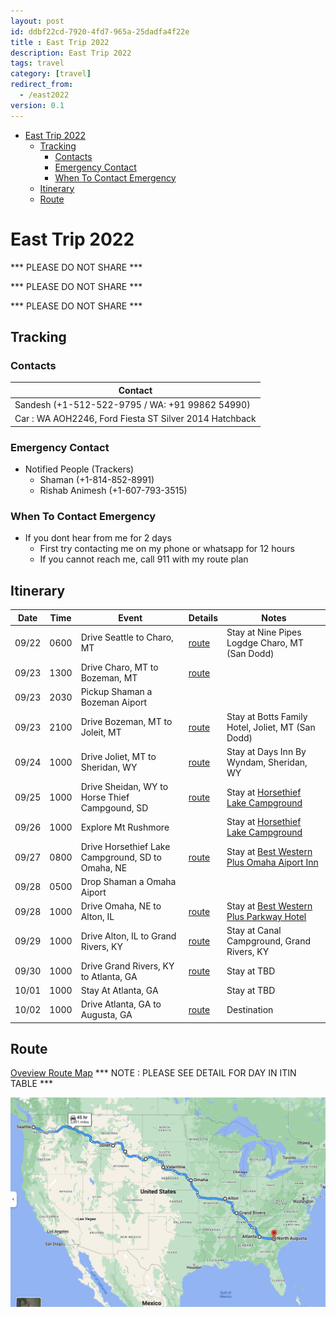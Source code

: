 ```yaml
---
layout: post
id: ddbf22cd-7920-4fd7-965a-25dadfa4f22e
title : East Trip 2022 
description: East Trip 2022
tags: travel 
category: [travel]
redirect_from:
  - /east2022
version: 0.1
---
```


- [East Trip 2022](#east-trip-2022)
  - [Tracking](#tracking)
    - [Contacts](#contacts)
    - [Emergency Contact](#emergency-contact)
    - [When To Contact Emergency](#when-to-contact-emergency)
  - [Itinerary](#itinerary)
  - [Route](#route)

# East Trip 2022

*** PLEASE DO NOT SHARE ***

*** PLEASE DO NOT SHARE ***

*** PLEASE DO NOT SHARE ***

## Tracking

### Contacts

| Contact | 
| -------- | 
| Sandesh (+1-512-522-9795 / WA: +91 99862 54990) |
| Car : WA AOH2246, Ford Fiesta ST Silver 2014 Hatchback |

### Emergency Contact
- Notified People (Trackers)
  - Shaman (+1-814-852-8991)
  - Rishab Animesh (+1-607-793-3515) 

### When To Contact Emergency
- If you dont hear from me for 2 days
  - First try contacting me on my phone or whatsapp for 12 hours
  - If you cannot reach me, call 911 with my route plan

## Itinerary 

| Date  | Time | Event  | Details  | Notes                                                 |
| ---   | ---- | ----- | ----- | ----------------------------------------------------- |
| 09/22 | 0600 | Drive Seattle to Charo, MT | [route](https://www.google.com/maps/dir/Seattle,+WA/Ninepipes+Lodge,+U.S.+93,+Charlo,+MT/@47.3031599,-120.4634257,7z/data=!3m1!4b1!4m13!4m12!1m5!1m1!1s0x5490102c93e83355:0x102565466944d59a!2m2!1d-122.3320708!2d47.6062095!1m5!1m1!1s0x5367629751af146b:0xc63ac926033e2775!2m2!1d-114.0964255!2d47.4406737) | Stay at Nine Pipes Logdge Charo, MT (San Dodd)
| 09/23 | 1300 | Drive Charo, MT to Bozeman, MT | [route](https://www.google.com/maps/dir/Ninepipes+Lodge,+U.S.+93,+Charlo,+MT/Bozeman,+MT/@46.5555662,-113.7320218,8z/data=!3m1!4b1!4m13!4m12!1m5!1m1!1s0x5367629751af146b:0xc63ac926033e2775!2m2!1d-114.0964255!2d47.4406737!1m5!1m1!1s0x5345444c4fba8813:0x63f5d064f73b60aa!2m2!1d-111.0319925!2d45.6814733) | 
| 09/23 | 2030 | Pickup Shaman a Bozeman Aiport | | 
| 09/23 | 2100 | Drive Bozeman, MT to Joleit, MT | [route](https://www.google.com/maps/dir/Bozeman,+MT/Botts+Family+Motel,+Joliet+Montana/@45.4965105,-109.0144386,13.51z/data=!4m13!4m12!1m5!1m1!1s0x5345444c4fba8813:0x63f5d064f73b60aa!2m2!1d-111.0319925!2d45.6814733!1m5!1m1!1s0x5348c11232c077a3:0xec4b64b897adb21b!2m2!1d-108.976045!2d45.48298) | Stay at Botts Family Hotel, Joliet, MT (San Dodd)
| 09/24 | 1000 | Drive Joliet, MT to Sheridan, WY | [route](https://www.google.com/maps/dir/Botts+Family+Motel,+Joliet+Montana/Lovell,+WY/Sheridan,+WY/@45.127394,-108.5276696,9z/data=!3m1!4b1!4m20!4m19!1m5!1m1!1s0x5348c11232c077a3:0xec4b64b897adb21b!2m2!1d-108.976045!2d45.48298!1m5!1m1!1s0x53496643c59ae063:0x49a94b9ab75b3fc5!2m2!1d-108.3895614!2d44.8374532!1m5!1m1!1s0x5335fa943c6fad65:0x293a47fe7b11d57b!2m2!1d-106.9561791!2d44.7971939!3e0) | Stay at Days Inn By Wyndam, Sheridan, WY  
| 09/25 | 1000 | Drive Sheidan, WY to Horse Thief Campgound, SD | [route](https://www.google.com/maps/dir/Sheridan,+WY/Devils+Tower,+WY/Horse+Thief+Lake,+Mount+Rushmore+UT,+SD+57751/@44.253316,-106.3428423,8z/data=!3m1!4b1!4m20!4m19!1m5!1m1!1s0x5335fa943c6fad65:0x293a47fe7b11d57b!2m2!1d-106.9561791!2d44.7971939!1m5!1m1!1s0x533306665439f6d1:0x4d1af79c027015f6!2m2!1d-104.6985456!2d44.5886461!1m5!1m1!1s0x877d358e5b45b33d:0x8402466b94968b47!2m2!1d-103.4818872!2d43.8930383!3e0) | Stay at [Horsethief Lake Campground](https://www.recreation.gov/camping/campgrounds/231840) 
| 09/26 | 1000 | Explore Mt Rushmore | | Stay at [Horsethief Lake Campground](https://www.recreation.gov/camping/campgrounds/231840) 
| 09/27 | 0800 | Drive Horsethief Lake Campground, SD to Omaha, NE | [route](https://www.google.com/maps/dir/Horse+Thief+Lake,+Mount+Rushmore+UT,+SD+57751/Scenic,+SD/Valentine,+NE/Omaha,+NE/@41.8122123,-98.9155926,7.96z/data=!4m26!4m25!1m5!1m1!1s0x877d358e5b45b33d:0x8402466b94968b47!2m2!1d-103.4818872!2d43.8930383!1m5!1m1!1s0x877db3de3a98bcb1:0x130a6ee764570b1a!2m2!1d-102.5548661!2d43.7797143!1m5!1m1!1s0x87827719204ca151:0xaa3f022775a4cf07!2m2!1d-100.5509669!2d42.8727833!1m5!1m1!1s0x87938dc8b50cfced:0x46424d4fae37b604!2m2!1d-95.9345034!2d41.2565369!3e0) | Stay at [Best Western Plus Omaha Aiport Inn](https://www.bestwestern.com/en_US/book/hotels-in-carter-lake/best-western-plus-omaha-airport-inn/propertyCode.16107.html) 
| 09/28 | 0500 | Drop Shaman a Omaha Aiport | | 
| 09/28 | 1000 | Drive Omaha, NE to Alton, IL | [route](https://www.google.com/maps/dir/Omaha,+NE/Hannibal,+MO/Clarksville,+MO/Alton,+IL/@39.9810703,-95.3021169,7z/data=!3m1!4b1!4m26!4m25!1m5!1m1!1s0x87938dc8b50cfced:0x46424d4fae37b604!2m2!1d-95.9345034!2d41.2565369!1m5!1m1!1s0x87dde8a4093156f5:0x9a8b4e4e76ebaa3c!2m2!1d-91.3584816!2d39.7083789!1m5!1m1!1s0x87de5bf517514c3d:0xef17f09a5bfe5391!2m2!1d-90.9051315!2d39.3706026!1m5!1m1!1s0x87df4263d500fbe7:0xedadd230a4c4c104!2m2!1d-90.1842764!2d38.8906038!3e0) | Stay at [Best Western Plus Parkway Hotel](https://www.bestwestern.com/en_US/book/hotels-in-alton/best-western-plus-parkway-hotel/propertyCode.14190.html)
| 09/29 | 1000 | Drive Alton, IL to Grand Rivers, KY | [route](https://www.google.com/maps/dir/Alton,+IL/Harrisonville,+IL/Cairo,+IL/Paducah,+KY/Canal+Campground,+1010+Canal+Campground+Rd,+Grand+Rivers,+KY+42045/@36.947365,-89.1268503,10.21z/data=!4m32!4m31!1m5!1m1!1s0x87df4263d500fbe7:0xedadd230a4c4c104!2m2!1d-90.1842764!2d38.8906038!1m5!1m1!1s0x87d8ea4c41e2ef93:0x2441f1f61989f404!2m2!1d-90.3501191!2d38.2775544!1m5!1m1!1s0x8879c6ace405f89f:0x1ea46c834803db68!2m2!1d-89.1764608!2d37.0053293!1m5!1m1!1s0x887a1060d12f85c3:0x1dc24c50850cb925!2m2!1d-88.6000478!2d37.0833893!1m5!1m1!1s0x887a611120951be1:0x847bb7d54cbbc759!2m2!1d-88.2164681!2d36.9960792!3e0) | Stay at Canal Campground, Grand Rivers, KY 
| 09/30 | 1000 | Drive Grand Rivers, KY to Atlanta, GA | [route](https://www.google.com/maps/dir/Canal+Campground,+1010+Canal+Campground+Rd,+Grand+Rivers,+KY+42045/Dover,+TN/Columbia,+TN/Huntsville,+AL/Atlanta,+GA/@35.3489138,-87.4621029,7.85z/data=!4m32!4m31!1m5!1m1!1s0x887a611120951be1:0x847bb7d54cbbc759!2m2!1d-88.2164681!2d36.9960792!1m5!1m1!1s0x887b220b49917b5b:0xd8fe8492037eaf1e!2m2!1d-87.8383567!2d36.4878291!1m5!1m1!1s0x88637171dce92331:0xdd976dec8f325f78!2m2!1d-87.0352831!2d35.6150716!1m5!1m1!1s0x88626b67cda2898d:0x9a2c7e89c804566b!2m2!1d-86.5861037!2d34.7303688!1m5!1m1!1s0x88f5045d6993098d:0x66fede2f990b630b!2m2!1d-84.3879824!2d33.7489954!3e0) | Stay at TBD
| 10/01 | 1000 | Stay At Atlanta, GA| | Stay at TBD 
| 10/02 | 1000 | Drive Atlanta, GA to Augusta, GA | [route](https://www.google.com/maps/dir/Atlanta,+GA/North+Augusta,+SC/@33.4813204,-83.7182263,9z/data=!3m1!4b1!4m14!4m13!1m5!1m1!1s0x88f5045d6993098d:0x66fede2f990b630b!2m2!1d-84.3879824!2d33.7489954!1m5!1m1!1s0x88f9cca12803caa5:0x366e37e61f71aa0c!2m2!1d-81.9651152!2d33.5018026!3e0) | Destination 

## Route

[Oveview Route Map](https://www.google.com/maps/dir/Seattle,+Washington/Joliet,+MT/Sheridan,+WY/Horse+Thief+Lake,+Mount+Rushmore+UT,+SD/Valentine,+NE/Omaha,+NE/Alton,+IL/Grand+Rivers,+KY/Atlanta,+GA/North+Augusta,+SC/@38.8313406,-109.3321762,4.68z/data=!4m62!4m61!1m5!1m1!1s0x5490102c93e83355:0x102565466944d59a!2m2!1d-122.3320708!2d47.6062095!1m5!1m1!1s0x5348c10e7fadb8cf:0xae08810644d99078!2m2!1d-108.9704265!2d45.4852243!1m5!1m1!1s0x5335fa943c6fad65:0x293a47fe7b11d57b!2m2!1d-106.9561791!2d44.7971939!1m5!1m1!1s0x877d358e5b45b33d:0x8402466b94968b47!2m2!1d-103.4818872!2d43.8930383!1m5!1m1!1s0x87827719204ca151:0xaa3f022775a4cf07!2m2!1d-100.5509669!2d42.8727833!1m5!1m1!1s0x87938dc8b50cfced:0x46424d4fae37b604!2m2!1d-95.9345034!2d41.2565369!1m5!1m1!1s0x87df4263d500fbe7:0xedadd230a4c4c104!2m2!1d-90.1842764!2d38.8906038!1m5!1m1!1s0x887a6138c440a1a1:0x87ee7cad902d5e11!2m2!1d-88.2344746!2d37.0031109!1m5!1m1!1s0x88f5045d6993098d:0x66fede2f990b630b!2m2!1d-84.3879824!2d33.7489954!1m5!1m1!1s0x88f9cca12803caa5:0x366e37e61f71aa0c!2m2!1d-81.9651152!2d33.5018026!3e0)
*** NOTE : PLEASE SEE DETAIL FOR DAY IN ITIN TABLE ***

![Overview](2022-09-18-10-33-40.png)

